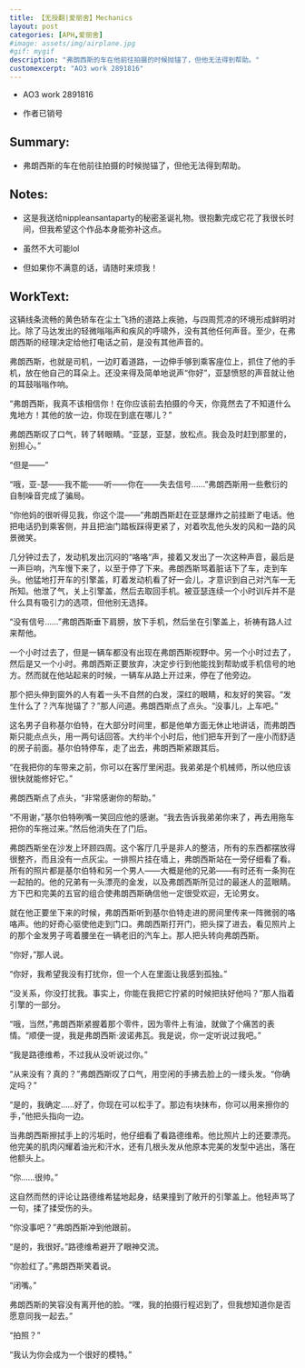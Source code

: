 ```yaml
---
title: 【无授翻|爱丽舍】Mechanics
layout: post
categories: [APH,爱丽舍]
#image: assets/img/airplane.jpg
#gif: mygif
description: "弗朗西斯的车在他前往拍摄的时候抛锚了，但他无法得到帮助。"
customexcerpt: "AO3 work 2891816"
---
```


- AO3 work 2891816

- 作者已销号



## Summary:

- 弗朗西斯的车在他前往拍摄的时候抛锚了，但他无法得到帮助。

## Notes:

- 这是我送给nippleansantaparty的秘密圣诞礼物。很抱歉完成它花了我很长时间，但我希望这个作品本身能弥补这点。

- 虽然不大可能lol

- 但如果你不满意的话，请随时来烦我！


## WorkText:

这辆线条流畅的黄色轿车在尘土飞扬的道路上疾驰，与四周荒凉的环境形成鲜明对比。除了马达发出的轻微嗡嗡声和疾风的呼啸外，没有其他任何声音。至少，在弗朗西斯的经理决定给他打电话之前，是没有其他声音的。

弗朗西斯，也就是司机，一边盯着道路，一边伸手够到乘客座位上，抓住了他的手机，放在他自己的耳朵上。还没来得及简单地说声“你好”，亚瑟愤怒的声音就让他的耳鼓嗡嗡作响。

“弗朗西斯，我真不该相信你！在你应该前去拍摄的今天，你竟然去了不知道什么鬼地方！其他的放一边，你现在到底在哪儿？”

弗朗西斯叹了口气，转了转眼睛。“亚瑟，亚瑟，放松点。我会及时赶到那里的，别担心。”

“但是——”

“哦，亚-瑟——我不能——听——你在——失去信号……”弗朗西斯用一些敷衍的自制噪音完成了骗局。

“你他妈的很听得见我，你这个混——”弗朗西斯赶在亚瑟爆炸之前挂断了电话。他把电话扔到乘客侧，并且把油门踏板踩得更紧了，对着吹乱他头发的风和一路的风景微笑。

几分钟过去了，发动机发出沉闷的“咯咯“声，接着又发出了一次这种声音，最后是一声巨响，汽车慢下来了，以至于停了下来。弗朗西斯骂着脏话下了车，走到车头。他猛地打开车的引擎盖，盯着发动机看了好一会儿，才意识到自己对汽车一无所知。他泄了气，关上引擎盖，然后去取回手机。被亚瑟连续一个小时训斥并不是什么具有吸引力的选项，但他别无选择。

“没有信号……”弗朗西斯垂下肩膀，放下手机，然后坐在引擎盖上，祈祷有路人过来帮他。

一个小时过去了，但是一辆车都没有出现在弗朗西斯视野中。另一个小时过去了，然后是又一个小时。弗朗西斯正要放弃，决定步行到他能找到帮助或手机信号的地方。然而就在他站起来的时候，一辆车从路上开过来，停在了他旁边。

那个把头伸到窗外的人有着一头不自然的白发，深红的眼睛，和友好的笑容。“发生什么了？汽车抛锚了？”那人问道。弗朗西斯点了点头。“没事儿，上车吧。”

这名男子自称基尔伯特，在大部分时间里，都是他单方面无休止地讲话，而弗朗西斯只能点点头，用一两句话回答。大约半个小时后，他们把车开到了一座小而舒适的房子前面。基尔伯特停车，走了出去，弗朗西斯紧跟其后。

“在我把你的车带来之前，你可以在客厅里闲逛。我弟弟是个机械师，所以他应该很快就能修好它。”

弗朗西斯点了点头，“非常感谢你的帮助。”

“不用谢，”基尔伯特咧嘴一笑回应他的感谢。“我去告诉我弟弟你来了，再去用拖车把你的车拖过来。”然后他消失在了门后。

弗朗西斯坐在沙发上环顾四周。这个客厅几乎是非人的整洁，所有的东西都摆放得很整齐，而且没有一点灰尘。一排照片挂在墙上，弗朗西斯站在一旁仔细看了看。所有的照片都是基尔伯特和另一个男人——大概是他的兄弟——有时还有一条狗在一起拍的。他的兄弟有一头漂亮的金发，以及弗朗西斯所见过的最迷人的蓝眼睛。方下巴和完美的五官的组合使弗朗西斯确信他一定很受欢迎，无论男女。

就在他正要坐下来的时候，弗朗西斯听到基尔伯特走进的房间里传来一阵微弱的咯咯声。他的好奇心驱使他走到门口。弗朗西斯打开门，把头探了进去，看见照片上的那个金发男子弯着腰坐在一辆老旧的汽车上。那人把头转向弗朗西斯。

“你好，”那人说。

“你好，我希望我没有打扰你，但一个人在里面让我感到孤独。”

“没关系，你没打扰我。事实上，你能在我把它拧紧的时候把扶好他吗？”那人指着引擎的一部分。

“哦，当然，”弗朗西斯紧握着那个零件，因为零件上有油，就做了个痛苦的表情。“顺便一提，我是弗朗西斯·波诺弗瓦。我是说，你一定听说过我吧。”

“我是路德维希，不过我从没听说过你。”

“从来没有？真的？”弗朗西斯叹了口气，用空闲的手拂去脸上的一缕头发。“你确定吗？”

“是的，我确定……好了，你现在可以松手了。那边有块抹布，你可以用来擦你的手，”他把头指向一边。

当弗朗西斯擦拭手上的污垢时，他仔细看了看路德维希。他比照片上的还要漂亮。他完美的肌肉闪耀着油光和汗水，还有几根头发从他原本完美的发型中逃出，落在他额头上。

“你……很帅。”

这自然而然的评论让路德维希猛地起身，结果撞到了敞开的引擎盖上。他轻声骂了一句，揉了揉受伤的头。

“你没事吧？”弗朗西斯冲到他跟前。

“是的，我很好。”路德维希避开了眼神交流。

“你脸红了。”弗朗西斯笑着说。

“闭嘴。”

弗朗西斯的笑容没有离开他的脸。“嘿，我的拍摄行程迟到了，但我想知道你是否愿意同我一起去。”

“拍照？”

“我认为你会成为一个很好的模特。”
